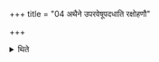 +++
title = "04 अथैने उपरवेषूपदधाति रक्षोहणौ"

+++

<details><summary>थिते</summary>

अथैने उपरवेषूपदधाति रक्षोहणौ वलगहनावुपदधामि वैष्णवी इति ४
</details>

